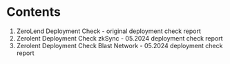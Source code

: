 # Contents

1. ZeroLend Deployment Check - original deployment check report 
2. Zerolent Deployment Check zkSync - 05.2024 deployment check report 
2. Zerolent Deployment Check Blast Network - 05.2024 deployment check report 

